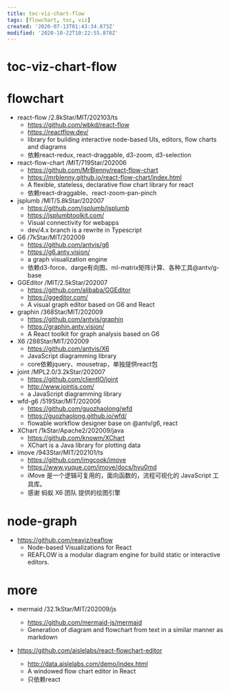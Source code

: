 ```yaml
---
title: toc-viz-chart-flow
tags: [flowchart, toc, viz]
created: '2020-07-13T01:43:34.873Z'
modified: '2020-10-22T10:22:55.878Z'
---
```


# toc-viz-chart-flow

# flowchart

- react-flow /2.8kStar/MIT/202103/ts
  - https://github.com/wbkd/react-flow
  - https://reactflow.dev/
  - library for building interactive node-based UIs, editors, flow charts and diagrams
  - 依赖react-redux, react-draggable, d3-zoom, d3-selection
- react-flow-chart /MIT/719Star/202006
  - https://github.com/MrBlenny/react-flow-chart
  - https://mrblenny.github.io/react-flow-chart/index.html
  - A flexible, stateless, declarative flow chart library for react
  - 依赖react-draggable、react-zoom-pan-pinch
- jsplumb /MIT/5.8kStar/202007
  - https://github.com/jsplumb/jsplumb
  - https://jsplumbtoolkit.com/
  - Visual connectivity for webapps
  - dev/4.x branch is a rewrite in Typescript
- G6 /7kStar/MIT/202009
  - https://github.com/antvis/g6
  - https://g6.antv.vision/
  - a graph visualization engine
  - 依赖d3-force、darge有向图、ml-matrix矩阵计算、各种工具@antv/g-base
- GGEditor /MIT/2.5kStar/202007
  - https://github.com/alibaba/GGEditor
  - https://ggeditor.com/
  - A visual graph editor based on G6 and React
- graphin /368Star/MIT/202009
  - https://github.com/antvis/graphin
  - https://graphin.antv.vision/
  - A React toolkit for graph analysis based on G6
- X6 /288Star/MIT/202009
  - https://github.com/antvis/X6
  - JavaScript diagramming library
  - core依赖jquery、mousetrap，单独提供react包
- joint /MPL2.0/3.2kStar/202007
  - https://github.com/clientIO/joint
  - http://www.jointjs.com/
  - a JavaScript diagramming library
- wfd-g6 /519Star/MIT/202006
  - https://github.com/guozhaolong/wfd
  - https://guozhaolong.github.io/wfd/
  - flowable workflow designer base on @antv/g6, react
- XChart /1kStar/Apache2/202009/java
  - https://github.com/knowm/XChart
  - XChart is a Java library for plotting data
- imove /943Star/MIT/202101/ts
  - https://github.com/imgcook/imove
  - https://www.yuque.com/imove/docs/hvu0md
  - iMove 是一个逻辑可复用的，面向函数的，流程可视化的 JavaScript 工具库。
  - 感谢 蚂蚁 X6 团队 提供的绘图引擎

# node-graph

- https://github.com/reaviz/reaflow
  - Node-based Visualizations for React
  - REAFLOW is a modular diagram engine for build static or interactive editors. 

# more

- mermaid /32.1kStar/MIT/202009/js
  - https://github.com/mermaid-js/mermaid
  - Generation of diagram and flowchart from text in a similar manner as markdown

- https://github.com/aislelabs/react-flowchart-editor
  - http://data.aislelabs.com/demo/index.html
  - A windowed flow chart editor in React
  - 只依赖react
